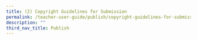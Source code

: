 ```yaml
---
title: (2) Copyright Guidelines for Submission
permalink: /teacher-user-guide/publish/copyright-guidelines-for-submission/
description: ""
third_nav_title: Publish
---
```

